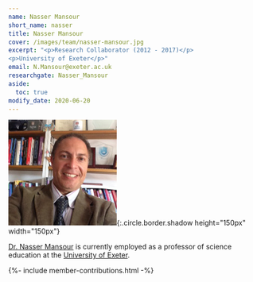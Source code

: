 ```yaml
---
name: Nasser Mansour
short_name: nasser
title: Nasser Mansour
cover: /images/team/nasser-mansour.jpg
excerpt: "<p>Research Collaborator (2012 - 2017)</p>
<p>University of Exeter</p>"
email: N.Mansour@exeter.ac.uk
researchgate: Nasser_Mansour
aside:
  toc: true  
modify_date: 2020-06-20   
---
```

![image](/images/team/nasser-mansour.jpg){:.circle.border.shadow height="150px" width="150px"} 

[Dr. Nasser Mansour](https://socialsciences.exeter.ac.uk/education/staff/index.php?web_id=nasser_mansour) is currently employed as a professor of science education at the [University of Exeter](https://www.exeter.ac.uk).

{%- include member-contributions.html -%}